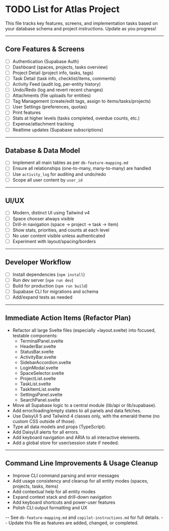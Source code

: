# TODO List for Atlas Project

This file tracks key features, screens, and implementation tasks based on your database schema and project instructions. Update as you progress!

---

## Core Features & Screens

- [ ] Authentication (Supabase Auth)
- [ ] Dashboard (spaces, projects, tasks overview)
- [ ] Project Detail (project info, tasks, tags)
- [ ] Task Detail (task info, checklist/items, comments)
- [ ] Activity Feed (audit log, per-entity history)
- [ ] Undo/Redo (log and revert recent changes)
- [ ] Attachments (file uploads for entities)
- [ ] Tag Management (create/edit tags, assign to items/tasks/projects)
- [ ] User Settings (preferences, quotas)
- [ ] Print features
- [ ] Stats at higher levels (tasks completed, overdue counts, etc.)
- [ ] Expense/attachment tracking
- [ ] Realtime updates (Supabase subscriptions)

---

## Database & Data Model

- [ ] Implement all main tables as per `db-feature-mapping.md`
- [ ] Ensure all relationships (one-to-many, many-to-many) are handled
- [ ] Use `activity_log` for auditing and undo/redo
- [ ] Scope all user content by `user_id`

---

## UI/UX

- [ ] Modern, distinct UI using Tailwind v4
- [ ] Space chooser always visible
- [ ] Drill-in navigation (space → project → task → item)
- [ ] Show stats, priorities, and counts at each level
- [ ] No user content visible unless authenticated
- [ ] Experiment with layout/spacing/borders

---

## Developer Workflow

- [ ] Install dependencies (`npm install`)
- [ ] Run dev server (`npm run dev`)
- [ ] Build for production (`npm run build`)
- [ ] Supabase CLI for migrations and schema
- [ ] Add/expand tests as needed

---

## Immediate Action Items (Refactor Plan)

- Refactor all large Svelte files (especially +layout.svelte) into focused, testable components:
	- TerminalPanel.svelte
	- HeaderBar.svelte
	- StatusBar.svelte
	- ActivityBar.svelte
	- SidebarAccordion.svelte
	- LoginModal.svelte
	- SpaceSelector.svelte
	- ProjectList.svelte
	- TaskList.svelte
	- TaskItemList.svelte
	- SettingsPanel.svelte
	- SearchPanel.svelte
- Move all Supabase logic to a central module (lib/api or lib/supabase).
- Add error/loading/empty states to all panels and data fetches.
- Use DaisyUI 5 and Tailwind 4 classes only, with the emerald theme (no custom CSS outside of those).
- Type all data models and props (TypeScript).
- Add DaisyUI alerts for all errors.
- Add keyboard navigation and ARIA to all interactive elements.
- Add a global store for user/session state if needed.

---

## Command Line Improvements & Usage Cleanup

- Improve CLI command parsing and error messages
- Add usage consistency and cleanup for all entity modes (spaces, projects, tasks, items)
- Add contextual help for all entity modes
- Expand context stack and drill-down navigation
- Add keyboard shortcuts and power-user features
- Polish CLI output formatting and UX

-- See `db-feature-mapping.md` and `copilot-instructions.md` for full details.
-- Update this file as features are added, changed, or completed.
